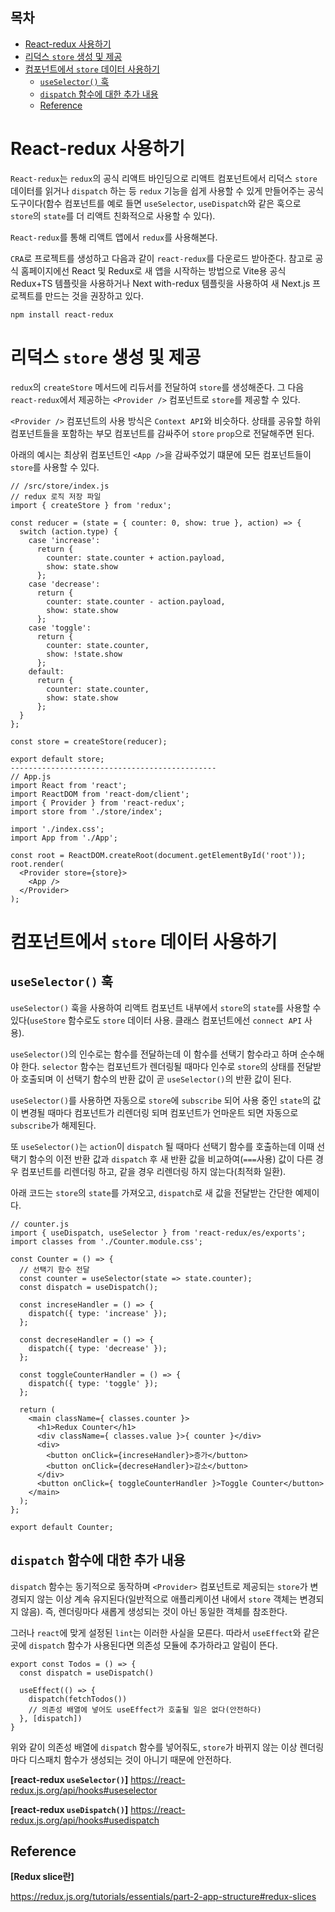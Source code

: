 <h2>목차</h2>

- [React-redux 사용하기](#react-redux-사용하기)
- [리덕스 `store` 생성 및 제공](#리덕스-store-생성-및-제공)
- [컴포넌트에서 `store` 데이터 사용하기](#컴포넌트에서-store-데이터-사용하기)
  - [`useSelector()` 훅](#useselector-훅)
  - [`dispatch` 함수에 대한 추가 내용](#dispatch-함수에-대한-추가-내용)
  - [Reference](#reference)

# React-redux 사용하기

`React-redux`는 `redux`의 공식 리액트 바인딩으로 리액트 컴포넌트에서 리덕스 `store` 데이터를 읽거나 `dispatch` 하는 등 `redux` 기능을 쉽게 사용할 수 있게 만들어주는 공식 도구이다(함수 컴포넌트를 예로 들면 `useSelector`, `useDispatch`와 같은 훅으로 `store`의 `state`를 더 리액트 친화적으로 사용할 수 있다).

`React-redux`를 통해 리액트 앱에서 `redux`를 사용해본다.

`CRA`로 프로젝트를 생성하고 다음과 같이 `react-redux`를 다운로드 받아준다. 참고로 공식 홈페이지에선 React 및 Redux로 새 앱을 시작하는 방법으로 Vite용 공식 Redux+TS 템플릿을 사용하거나 Next with-redux 템플릿을 사용하여 새 Next.js 프로젝트를 만드는 것을 권장하고 있다.

```
npm install react-redux
```

# 리덕스 `store` 생성 및 제공

`redux`의 `createStore` 메서드에 리듀서를 전달하여 `store`를 생성해준다. 그 다음 `react-redux`에서 제공하는 `<Provider />` 컴포넌트로 `store`를 제공할 수 있다.

`<Provider />` 컴포넌트의 사용 방식은 `Context API`와 비슷하다. 상태를 공유할 하위 컴포넌트들을 포함하는 부모 컴포넌트를 감싸주어 `store` `prop`으로 전달해주면 된다.

아래의 예시는 최상위 컴포넌트인 `<App />`을 감싸주었기 떄문에 모든 컴포넌트들이 `store`를 사용할 수 있다.

```
// /src/store/index.js
// redux 로직 저장 파일
import { createStore } from 'redux';

const reducer = (state = { counter: 0, show: true }, action) => {
  switch (action.type) {
    case 'increase':
      return {
        counter: state.counter + action.payload,
        show: state.show
      };
    case 'decrease':
      return {
        counter: state.counter - action.payload,
        show: state.show
      };
    case 'toggle':
      return {
        counter: state.counter,
        show: !state.show
      };
    default:
      return {
        counter: state.counter,
        show: state.show
      };
  }
};

const store = createStore(reducer);

export default store;
----------------------------------------------
// App.js
import React from 'react';
import ReactDOM from 'react-dom/client';
import { Provider } from 'react-redux';
import store from './store/index';

import './index.css';
import App from './App';

const root = ReactDOM.createRoot(document.getElementById('root'));
root.render(
  <Provider store={store}>
    <App />
  </Provider>
);
```

# 컴포넌트에서 `store` 데이터 사용하기

## `useSelector()` 훅

`useSelector()` 훅을 사용하여 리액트 컴포넌트 내부에서 `store`의 `state`를 사용할 수 있다(`useStore` 함수로도 `store` 데이터 사용. 클래스 컴포넌트에선 `connect API` 사용).

`useSelector()`의 인수로는 함수를 전달하는데 이 함수를 선택기 함수라고 하며 순수해야 한다. `selector` 함수는 컴포넌트가 렌더링될 때마다 인수로 `store`의 상태를 전달받아 호출되며 이 선택기 함수의 반환 값이 곧 `useSelector()`의 반환 값이 된다.

`useSelector()`를 사용하면 자동으로 `store`에 `subscribe` 되어 사용 중인 `state`의 값이 변경될 때마다 컴포넌트가 리렌더링 되며 컴포넌트가 언마운트 되면 자동으로 `subscribe`가 해제된다.

또 `useSelector()`는 `action`이 `dispatch` 될 때마다 선택기 함수를 호출하는데 이때 선택기 함수의 이전 반환 값과 `dispatch` 후 새 반환 값을 비교하여(`===`사용) 값이 다른 경우 컴포넌트를 리렌더링 하고, 같을 경우 리렌더링 하지 않는다(최적화 일환).

아래 코드는 `store`의 `state`를 가져오고, `dispatch`로 새 값을 전달받는 간단한 예제이다.

```
// counter.js
import { useDispatch, useSelector } from 'react-redux/es/exports';
import classes from './Counter.module.css';

const Counter = () => {
  // 선택기 함수 전달
  const counter = useSelector(state => state.counter);
  const dispatch = useDispatch();

  const increseHandler = () => {
    dispatch({ type: 'increase' });
  };

  const decreseHandler = () => {
    dispatch({ type: 'decrease' });
  };

  const toggleCounterHandler = () => {
    dispatch({ type: 'toggle' });
  };

  return (
    <main className={ classes.counter }>
      <h1>Redux Counter</h1>
      <div className={ classes.value }>{ counter }</div>
      <div>
        <button onClick={increseHandler}>증가</button>
        <button onClick={decreseHandler}>감소</button>
      </div>
      <button onClick={ toggleCounterHandler }>Toggle Counter</button>
    </main>
  );
};

export default Counter;
```

## `dispatch` 함수에 대한 추가 내용

`dispatch` 함수는 동기적으로 동작하며 `<Provider>` 컴포넌트로 제공되는 `store`가 변경되지 않는 이상 계속 유지된다(일반적으로 애플리케이션 내에서 `store` 객체는 변경되지 않음). 즉, 렌더링마다 새롭게 생성되는 것이 아닌 동일한 객체를 참조한다.

그러나 `react`에 맞게 설정된 `lint`는 이러한 사실을 모른다. 따라서 `useEffect`와 같은 곳에 `dispatch` 함수가 사용된다면 의존성 모듈에 추가하라고 알림이 뜬다.

```
export const Todos = () => {
  const dispatch = useDispatch()

  useEffect(() => {
    dispatch(fetchTodos())
    // 의존성 배열에 넣어도 useEffect가 호출될 일은 없다(안전하다)
  }, [dispatch])
}
```

위와 같이 의존성 배열에 `dispatch` 함수를 넣어줘도, `store`가 바뀌지 않는 이상 렌더링마다 디스패치 함수가 생성되는 것이 아니기 때문에 안전하다.

**[react-redux `useSelector()`]** https://react-redux.js.org/api/hooks#useselector

**[react-redux `useDispatch()`]** https://react-redux.js.org/api/hooks#usedispatch


## Reference

**[Redux slice란]**

https://redux.js.org/tutorials/essentials/part-2-app-structure#redux-slices

